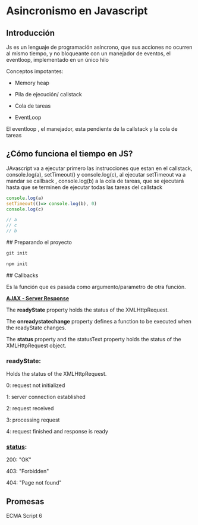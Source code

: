 # Asincronismo en Javascript

## Introducción

Js es un lenguaje de programación asíncrono, que sus acciones no ocurren al mismo tiempo, y no bloqueante con un manejador de eventos, el eventloop, implementado en un único hilo

Conceptos impotantes:

- Memory heap

- Pila de ejecución/ callstack

- Cola de tareas

- EventLoop 

El eventloop , el manejador, esta pendiente de la callstack y la cola de tareas

## ¿Cómo funciona el tiempo en JS?

JAvascript va a ejecutar primero las instrucciones que estan en el callstack, console.log(a), setTimeout() y console.log(c), al ejecutar setTimeout va a mandar se callback , console.log(b) a la cola de tareas, que se ejecutará hasta que se terminen de ejecutar todas las tareas del callstack

```js
console.log(a)
setTimeout(()=> console.log(b), 0)
console.log(c)

// a
// c
// b
```

## Preparando el proyecto

```js
git init

npm init
```

## Callbacks

Es la función que es pasada como argumento/parametro de otra función.

**[AJAX - Server Response](https://www.w3schools.com/xml/ajax_xmlhttprequest_response.asp)**

The **readyState** property holds the status of the XMLHttpRequest.

The **onreadystatechange** property defines a function to be executed when the readyState changes.

The **status** property and the statusText property holds the status of the XMLHttpRequest object.


### readyState:
Holds the status of the XMLHttpRequest.

0: request not initialized

1: server connection established

2: request received

3: processing request

4: request finished and response is ready

### [status](https://www.w3schools.com/tags/ref_httpmessages.asp):

200: "OK"

403: "Forbidden"

404: "Page not found"

## Promesas

ECMA Script 6
